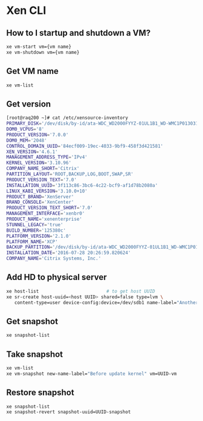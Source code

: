 # Xen CLI

## How to I startup and shutdown a VM?

```bash
xe vm-start vm={vm name}
xe vm-shutdown vm={vm name}
```

## Get VM name

```bash
xe vm-list
```

## Get version

```bash
[root@raq200 ~]# cat /etc/xensource-inventory
PRIMARY_DISK='/dev/disk/by-id/ata-WDC_WD2000FYYZ-01UL1B1_WD-WMC1P0130319'
DOM0_VCPUS='8'
PRODUCT_VERSION='7.0.0'
DOM0_MEM='2048'
CONTROL_DOMAIN_UUID='84ecf009-19ec-4033-9bf9-458f3d421581'
XEN_VERSION='4.6.1'
MANAGEMENT_ADDRESS_TYPE='IPv4'
KERNEL_VERSION='3.10.96'
COMPANY_NAME_SHORT='Citrix'
PARTITION_LAYOUT='ROOT,BACKUP,LOG,BOOT,SWAP,SR'
PRODUCT_VERSION_TEXT='7.0'
INSTALLATION_UUID='3f113c86-3bc6-4c22-bcf9-af1d78b2080a'
LINUX_KABI_VERSION='3.10.0+10'
PRODUCT_BRAND='XenServer'
BRAND_CONSOLE='XenCenter'
PRODUCT_VERSION_TEXT_SHORT='7.0'
MANAGEMENT_INTERFACE='xenbr0'
PRODUCT_NAME='xenenterprise'
STUNNEL_LEGACY='true'
BUILD_NUMBER='125380c'
PLATFORM_VERSION='2.1.0'
PLATFORM_NAME='XCP'
BACKUP_PARTITION='/dev/disk/by-id/ata-WDC_WD2000FYYZ-01UL1B1_WD-WMC1P0130319-part2'
INSTALLATION_DATE='2016-07-28 20:26:59.820624'
COMPANY_NAME='Citrix Systems, Inc.'
```

## Add HD to physical server

```bash
xe host-list                         # to get host UUID
xe sr-create host-uuid=<host UUID> shared=false type=lvm \
   content-type=user device-config:device=/dev/sdb1 name-label="Another disk"
```

## Get snapshot

```bash
xe snapshot-list
```

## Take snapshot

```bash
xe vm-list
xe vm-snapshot new-name-label="Before update kernel" vm=UUID-vm
```

## Restore snapshot

```bash
xe snapshot-list
xe snapshot-revert snapshot-uuid=UUID-snapshot
```


